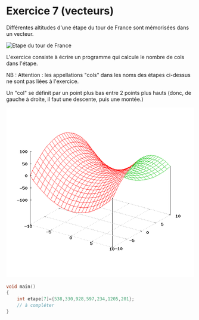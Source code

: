 # Exercice 7 (vecteurs)

Différentes altitudes d'une étape du tour de France sont mémorisées dans un vecteur.

![Etape du tour de France](images/etape_tour_de_france.jpg)

L'exercice consiste à écrire un programme qui calcule le nombre de cols dans l'étape.

NB : Attention : les appellations "cols" dans les noms des étapes ci-dessus ne sont pas liées à l'exercice.

Un "col" se définit par un point plus bas entre 2 points plus hauts (donc, de gauche à droite, il faut une descente, puis une montée.)

![illustration wikipedia d'un col de montagne](images/col.png)

```c
void main()
{
	int etape[7]={538,330,928,597,234,1205,201}; 
	// à compléter
}
```

